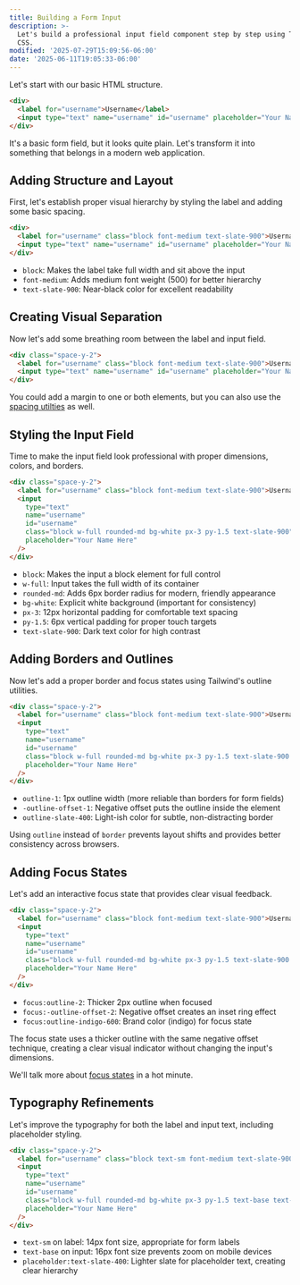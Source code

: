 ```yaml
---
title: Building a Form Input
description: >-
  Let's build a professional input field component step by step using Tailwind
  CSS.
modified: '2025-07-29T15:09:56-06:00'
date: '2025-06-11T19:05:33-06:00'
---
```


Let's start with our basic HTML structure.

```html tailwind
<div>
  <label for="username">Username</label>
  <input type="text" name="username" id="username" placeholder="Your Name Here" />
</div>
```

It's a basic form field, but it looks quite plain. Let's transform it into something that belongs in a modern web application.

## Adding Structure and Layout

First, let's establish proper visual hierarchy by styling the label and adding some basic spacing.

```html tailwind
<div>
  <label for="username" class="block font-medium text-slate-900">Username</label>
  <input type="text" name="username" id="username" placeholder="Your Name Here" />
</div>
```

- `block`: Makes the label take full width and sit above the input
- `font-medium`: Adds medium font weight (500) for better hierarchy
- `text-slate-900`: Near-black color for excellent readability

## Creating Visual Separation

Now let's add some breathing room between the label and input field.

```html tailwind
<div class="space-y-2">
  <label for="username" class="block font-medium text-slate-900">Username</label>
  <input type="text" name="username" id="username" placeholder="Your Name Here" />
</div>
```

You could add a margin to one or both elements, but you can also use the [spacing utilties](spacing-and-dividing-utilities.md) as well.

## Styling the Input Field

Time to make the input field look professional with proper dimensions, colors, and borders.

```html tailwind
<div class="space-y-2">
  <label for="username" class="block font-medium text-slate-900">Username</label>
  <input
    type="text"
    name="username"
    id="username"
    class="block w-full rounded-md bg-white px-3 py-1.5 text-slate-900"
    placeholder="Your Name Here"
  />
</div>
```

- `block`: Makes the input a block element for full control
- `w-full`: Input takes the full width of its container
- `rounded-md`: Adds 6px border radius for modern, friendly appearance
- `bg-white`: Explicit white background (important for consistency)
- `px-3`: 12px horizontal padding for comfortable text spacing
- `py-1.5`: 6px vertical padding for proper touch targets
- `text-slate-900`: Dark text color for high contrast

## Adding Borders and Outlines

Now let's add a proper border and focus states using Tailwind's outline utilities.

```html tailwind
<div class="space-y-2">
  <label for="username" class="block font-medium text-slate-900">Username</label>
  <input
    type="text"
    name="username"
    id="username"
    class="block w-full rounded-md bg-white px-3 py-1.5 text-slate-900 outline-1 -outline-offset-1 outline-slate-400"
    placeholder="Your Name Here"
  />
</div>
```

- `outline-1`: 1px outline width (more reliable than borders for form fields)
- `-outline-offset-1`: Negative offset puts the outline inside the element
- `outline-slate-400`: Light-ish color for subtle, non-distracting border

Using `outline` instead of `border` prevents layout shifts and provides better consistency across browsers.

## Adding Focus States

Let's add an interactive focus state that provides clear visual feedback.

```html tailwind
<div class="space-y-2">
  <label for="username" class="block font-medium text-slate-900">Username</label>
  <input
    type="text"
    name="username"
    id="username"
    class="block w-full rounded-md bg-white px-3 py-1.5 text-slate-900 outline-1 -outline-offset-1 outline-slate-300 focus:outline-2 focus:-outline-offset-2 focus:outline-indigo-600"
    placeholder="Your Name Here"
  />
</div>
```

- `focus:outline-2`: Thicker 2px outline when focused
- `focus:-outline-offset-2`: Negative offset creates an inset ring effect
- `focus:outline-indigo-600`: Brand color (indigo) for focus state

The focus state uses a thicker outline with the same negative offset technique, creating a clear visual indicator without changing the input's dimensions.

We'll talk more about [focus states](focus-states.md) in a hot minute.

## Typography Refinements

Let's improve the typography for both the label and input text, including placeholder styling.

```html tailwind
<div class="space-y-2">
  <label for="username" class="block text-sm font-medium text-slate-900">Username</label>
  <input
    type="text"
    name="username"
    id="username"
    class="block w-full rounded-md bg-white px-3 py-1.5 text-base text-slate-900 outline-1 -outline-offset-1 outline-slate-300 placeholder:text-slate-400 focus:outline-2 focus:-outline-offset-2 focus:outline-indigo-600"
    placeholder="Your Name Here"
  />
</div>
```

- `text-sm` on label: 14px font size, appropriate for form labels
- `text-base` on input: 16px font size prevents zoom on mobile devices
- `placeholder:text-slate-400`: Lighter slate for placeholder text, creating clear hierarchy

